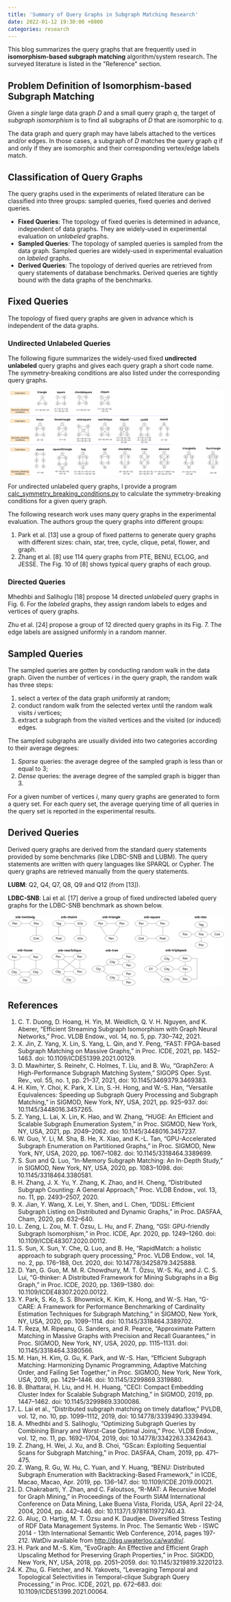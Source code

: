 ```yaml
---
title: 'Summary of Query Graphs in Subgraph Matching Research'
date: 2022-01-12 19:30:00 +0800
categories: research 
--- 
```


This blog summarizes the query graphs that are frequently used in **isomorphism-based subgraph matching** algorithm/system research. The surveyed literature is listed in the "Reference" section.

## Problem Definition of Isomorphism-based Subgraph Matching

Given a *single* large data graph $D$ and a small query graph $q$, the target of *subgraph isomorphism* is to find all subgraphs of $D$ that are isomorphic to $q$.

The data graph and query graph may have labels attached to the vertices and/or edges. In those cases, a subgraph of $D$ matches the query graph $q$ if and only if they are isomorphic and their corresponding vertex/edge labels match.

## Classification of Query Graphs

The query graphs used in the experiments of related literature can be classified into three groups: sampled queries, fixed queries and derived queries.
   - **Fixed Queries**: The topology of fixed queries is determined in advance, independent of data graphs. They are widely-used in experimental evaluation on *unlabeled* graphs.
   - **Sampled Queries**: The topology of sampled queries is sampled from the data graph. Sampled queries are widely-used in experimental evaluation on *labeled* graphs.
   - **Derived Queries**: The topology of derived queries are retrieved from query statements of database benchmarks. Derived queries are tightly bound with the data graphs of the benchmarks.

## Fixed Queries

The topology of fixed query graphs are given in advance which is independent of the data graphs.

### Undirected Unlabeled Queries

The following figure summarizes the widely-used fixed **undirected unlabeled** query graphs and gives each query graph a short code name.
The symmetry-breaking conditions are also listed under the corresponding query graphs.

![Summary of fixed undirected unlabeled query graphs](/img/2022-01-12-research-summary-of-query-graphs-for-subgraph-matching/summary-of-fixed-query-graphs-undirected-unlabeled.png)

For undirected unlabeled query graphs, I provide a program [calc_symmetry_breaking_conditions.py](/img/2022-01-12-research-summary-of-query-graphs-for-subgraph-matching/calc_symmetry_breaking_conditions.py) to calculate the symmetry-breaking conditions for a given query graph.

The following research work uses many query graphs in the experimental evaluation. The authors group the query graphs into different groups:
1. Park et al. [13] use a group of fixed patterns to generate query graphs with different sizes: chain, star, tree, cycle, clique, petal, flower, and graph.
2. Zhang et al. [8] use 114 query graphs from PTE, BENU, ECLOG, and JESSE. The Fig. 10 of [8] shows typical query graphs of each group.

### Directed Queries

Mhedhbi and Salihoglu [18] propose 14 directed *unlabeled* query graphs in Fig. 6. For the *labeled* graphs, they assign random labels to edges and vertices of query graphs.

Zhu et al. [24] propose a group of 12 directed query graphs in its Fig. 7. The edge labels are assigned uniformly in a random manner.

## Sampled Queries

The sampled queries are gotten by conducting random walk in the data graph. Given the number of vertices $i$ in the query graph, the random walk has three steps: 
1. select a vertex of the data graph uniformly at random;
2. conduct random walk from the selected vertex until the random walk visits $i$ vertices;
3. extract a subgraph from the visited vertices and the visited (or induced) edges.

The sampled subgraphs are usually divided into two categories according to their average degrees:

1. *Sparse* queries: the average degree of the sampled graph is less than or equal to 3;
2. *Dense* queries: the average degree of the sampled graph is bigger than 3.

For a given number of vertices $i$, many query graphs are generated to form a query set. For each query set, the average querying time of all queries in the query set is reported in the experimental results.

## Derived Queries

Derived query graphs are derived from the standard query statements provided by some benchmarks (like LDBC-SNB and LUBM). The query statements are written with query languages like SPARQL or Cypher. The query graphs are retrieved manually from the query statements.

**LUBM**: Q2, Q4, Q7, Q8, Q9 and Q12 (from [13]).

**LDBC-SNB**: Lai et al. [17] derive a group of fixed undirected labeled query graphs for the LDBC-SNB benchmark as shown below.

![Summary of fixed undirected labeled query graphs for LDBC-SNB data graphs](/img/2022-01-12-research-summary-of-query-graphs-for-subgraph-matching/summary-of-fixed-query-graphs-LDBC-SNB.drawio.png)


## References

1. C. T. Duong, D. Hoang, H. Yin, M. Weidlich, Q. V. H. Nguyen, and K. Aberer, “Efficient Streaming Subgraph Isomorphism with Graph Neural Networks,” Proc. VLDB Endow., vol. 14, no. 5, pp. 730–742, 2021.
2. X. Jin, Z. Yang, X. Lin, S. Yang, L. Qin, and Y. Peng, “FAST: FPGA-based Subgraph Matching on Massive Graphs,” in Proc. ICDE, 2021, pp. 1452–1463. doi: 10.1109/ICDE51399.2021.00129.
3. D. Mawhirter, S. Reinehr, C. Holmes, T. Liu, and B. Wu, “GraphZero: A High-Performance Subgraph Matching System,” SIGOPS Oper. Syst. Rev., vol. 55, no. 1, pp. 21–37, 2021, doi: 10.1145/3469379.3469383.
4. H. Kim, Y. Choi, K. Park, X. Lin, S.-H. Hong, and W.-S. Han, “Versatile Equivalences: Speeding up Subgraph Query Processing and Subgraph Matching,” in SIGMOD, New York, NY, USA, 2021, pp. 925–937. doi: 10.1145/3448016.3457265.
5. Z. Yang, L. Lai, X. Lin, K. Hao, and W. Zhang, “HUGE: An Efficient and Scalable Subgraph Enumeration System,” in Proc. SIGMOD, New York, NY, USA, 2021, pp. 2049–2062. doi: 10.1145/3448016.3457237.
6. W. Guo, Y. Li, M. Sha, B. He, X. Xiao, and K.-L. Tan, “GPU-Accelerated Subgraph Enumeration on Partitioned Graphs,” in Proc. SIGMOD, New York, NY, USA, 2020, pp. 1067–1082. doi: 10.1145/3318464.3389699.
7. S. Sun and Q. Luo, “In-Memory Subgraph Matching: An In-Depth Study,” in SIGMOD, New York, NY, USA, 2020, pp. 1083–1098. doi: 10.1145/3318464.3380581.
8. H. Zhang, J. X. Yu, Y. Zhang, K. Zhao, and H. Cheng, “Distributed Subgraph Counting: A General Approach,” Proc. VLDB Endow., vol. 13, no. 11, pp. 2493–2507, 2020.
9. X. Jian, Y. Wang, X. Lei, Y. Shen, and L. Chen, “DDSL: Efficient Subgraph Listing on Distributed and Dynamic Graphs,” in Proc. DASFAA, Cham, 2020, pp. 632–640.
10. L. Zeng, L. Zou, M. T. Özsu, L. Hu, and F. Zhang, “GSI: GPU-friendly Subgraph Isomorphism,” in Proc. ICDE, Apr. 2020, pp. 1249–1260. doi: 10.1109/ICDE48307.2020.00112.
11. S. Sun, X. Sun, Y. Che, Q. Luo, and B. He, “RapidMatch: a holistic approach to subgraph query processing,” Proc. VLDB Endow., vol. 14, no. 2, pp. 176–188, Oct. 2020, doi: 10.14778/3425879.3425888.
12. D. Yan, G. Guo, M. M. R. Chowdhury, M. T. Özsu, W.-S. Ku, and J. C. S. Lui, “G-thinker: A Distributed Framework for Mining Subgraphs in a Big Graph,” in Proc. ICDE, 2020, pp. 1369–1380. doi: 10.1109/ICDE48307.2020.00122.
13. Y. Park, S. Ko, S. S. Bhowmick, K. Kim, K. Hong, and W.-S. Han, “G-CARE: A Framework for Performance Benchmarking of Cardinality Estimation Techniques for Subgraph Matching,” in SIGMOD, New York, NY, USA, 2020, pp. 1099–1114. doi: 10.1145/3318464.3389702.
14. T. Reza, M. Ripeanu, G. Sanders, and R. Pearce, “Approximate Pattern Matching in Massive Graphs with Precision and Recall Guarantees,” in Proc. SIGMOD, New York, NY, USA, 2020, pp. 1115–1131. doi: 10.1145/3318464.3380566.
15. M. Han, H. Kim, G. Gu, K. Park, and W.-S. Han, “Efficient Subgraph Matching: Harmonizing Dynamic Programming, Adaptive Matching Order, and Failing Set Together,” in Proc. SIGMOD, New York, New York, USA, 2019, pp. 1429–1446. doi: 10.1145/3299869.3319880.
16. B. Bhattarai, H. Liu, and H. H. Huang, “CECI: Compact Embedding Cluster Index for Scalable Subgraph Matching,” in SIGMOD, 2019, pp. 1447–1462. doi: 10.1145/3299869.3300086.
17. L. Lai et al., “Distributed subgraph matching on timely dataflow,” PVLDB, vol. 12, no. 10, pp. 1099–1112, 2019, doi: 10.14778/3339490.3339494.
18. A. Mhedhbi and S. Salihoglu, “Optimizing Subgraph Queries by Combining Binary and Worst-Case Optimal Joins,” Proc. VLDB Endow., vol. 12, no. 11, pp. 1692–1704, 2019, doi: 10.14778/3342263.3342643.
19. Z. Zhang, H. Wei, J. Xu, and B. Choi, “GScan: Exploiting Sequential Scans for Subgraph Matching,” in Proc. DASFAA, Cham, 2019, pp. 471–475.
20. Z. Wang, R. Gu, W. Hu, C. Yuan, and Y. Huang, “BENU: Distributed Subgraph Enumeration with Backtracking-Based Framework,” in ICDE, Macao, Macao, Apr. 2019, pp. 136–147. doi: 10.1109/ICDE.2019.00021.
21. D. Chakrabarti, Y. Zhan, and C. Faloutsos, “R-MAT: A Recursive Model for Graph Mining,” in Proceedings of the Fourth SIAM International Conference on Data Mining, Lake Buena Vista, Florida, USA, April 22-24, 2004, 2004, pp. 442–446. doi: 10.1137/1.9781611972740.43.
22. G. Aluç, O. Hartig, M. T. Özsu and K. Daudjee. Diversified Stress Testing of RDF Data Management Systems. In Proc. The Semantic Web - ISWC 2014 - 13th International Semantic Web Conference, 2014, pages 197-212. WatDiv available from http://dsg.uwaterloo.ca/watdiv/.
23. H. Park and M.-S. Kim, “EvoGraph: An Effective and Efficient Graph Upscaling Method for Preserving Graph Properties,” in Proc. SIGKDD, New York, NY, USA, 2018, pp. 2051–2059. doi: 10.1145/3219819.3220123.
24. K. Zhu, G. Fletcher, and N. Yakovets, “Leveraging Temporal and Topological Selectivities in Temporal-clique Subgraph Query Processing,” in Proc. ICDE, 2021, pp. 672–683. doi: 10.1109/ICDE51399.2021.00064.